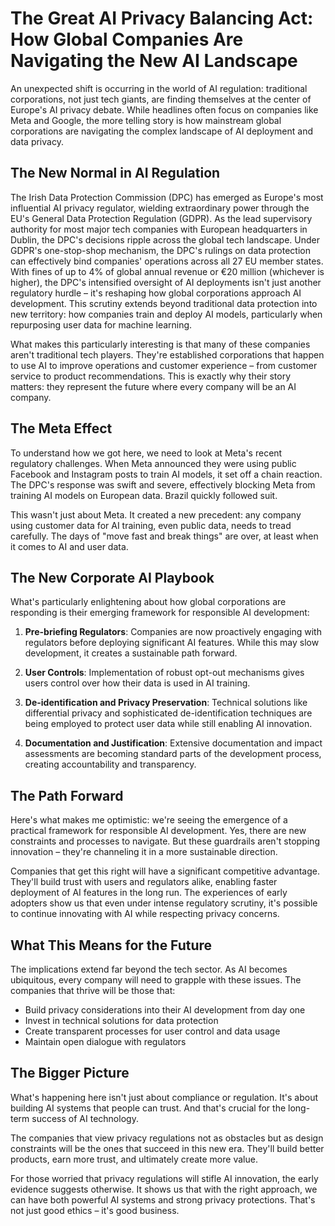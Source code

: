 # The Great AI Privacy Balancing Act: How Global Companies Are Navigating the New AI Landscape

An unexpected shift is occurring in the world of AI regulation: traditional corporations, not just tech giants, are finding themselves at the center of Europe's AI privacy debate. While headlines often focus on companies like Meta and Google, the more telling story is how mainstream global corporations are navigating the complex landscape of AI deployment and data privacy.

## The New Normal in AI Regulation

The Irish Data Protection Commission (DPC) has emerged as Europe's most influential AI privacy regulator, wielding extraordinary power through the EU's General Data Protection Regulation (GDPR). As the lead supervisory authority for most major tech companies with European headquarters in Dublin, the DPC's decisions ripple across the global tech landscape. Under GDPR's one-stop-shop mechanism, the DPC's rulings on data protection can effectively bind companies' operations across all 27 EU member states. With fines of up to 4% of global annual revenue or €20 million (whichever is higher), the DPC's intensified oversight of AI deployments isn't just another regulatory hurdle – it's reshaping how global corporations approach AI development. This scrutiny extends beyond traditional data protection into new territory: how companies train and deploy AI models, particularly when repurposing user data for machine learning.

What makes this particularly interesting is that many of these companies aren't traditional tech players. They're established corporations that happen to use AI to improve operations and customer experience – from customer service to product recommendations. This is exactly why their story matters: they represent the future where every company will be an AI company.

## The Meta Effect

To understand how we got here, we need to look at Meta's recent regulatory challenges. When Meta announced they were using public Facebook and Instagram posts to train AI models, it set off a chain reaction. The DPC's response was swift and severe, effectively blocking Meta from training AI models on European data. Brazil quickly followed suit.

This wasn't just about Meta. It created a new precedent: any company using customer data for AI training, even public data, needs to tread carefully. The days of "move fast and break things" are over, at least when it comes to AI and user data.

## The New Corporate AI Playbook

What's particularly enlightening about how global corporations are responding is their emerging framework for responsible AI development:

1. **Pre-briefing Regulators**: Companies are now proactively engaging with regulators before deploying significant AI features. While this may slow development, it creates a sustainable path forward.

2. **User Controls**: Implementation of robust opt-out mechanisms gives users control over how their data is used in AI training.

3. **De-identification and Privacy Preservation**: Technical solutions like differential privacy and sophisticated de-identification techniques are being employed to protect user data while still enabling AI innovation.

4. **Documentation and Justification**: Extensive documentation and impact assessments are becoming standard parts of the development process, creating accountability and transparency.

## The Path Forward

Here's what makes me optimistic: we're seeing the emergence of a practical framework for responsible AI development. Yes, there are new constraints and processes to navigate. But these guardrails aren't stopping innovation – they're channeling it in a more sustainable direction.

Companies that get this right will have a significant competitive advantage. They'll build trust with users and regulators alike, enabling faster deployment of AI features in the long run. The experiences of early adopters show us that even under intense regulatory scrutiny, it's possible to continue innovating with AI while respecting privacy concerns.

## What This Means for the Future

The implications extend far beyond the tech sector. As AI becomes ubiquitous, every company will need to grapple with these issues. The companies that thrive will be those that:

- Build privacy considerations into their AI development from day one
- Invest in technical solutions for data protection
- Create transparent processes for user control and data usage
- Maintain open dialogue with regulators

## The Bigger Picture

What's happening here isn't just about compliance or regulation. It's about building AI systems that people can trust. And that's crucial for the long-term success of AI technology.

The companies that view privacy regulations not as obstacles but as design constraints will be the ones that succeed in this new era. They'll build better products, earn more trust, and ultimately create more value.

For those worried that privacy regulations will stifle AI innovation, the early evidence suggests otherwise. It shows us that with the right approach, we can have both powerful AI systems and strong privacy protections. That's not just good ethics – it's good business.
